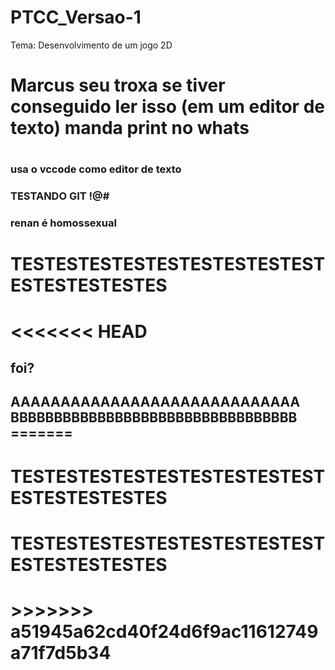 # PTCC_Versao-1

Tema: Desenvolvimento de um jogo 2D

<h1>Marcus seu troxa se tiver conseguido ler isso (em um editor de texto) manda print no whats<h1>
<h3>usa o vccode como editor de texto<h3>
TESTANDO GIT !@#
<h3>renan é homossexual<h3>
<h1>TESTESTESTESTESTESTESTESTESTESTESTESTESTES<h1>
<<<<<<< HEAD
<h2>foi?<h2>
AAAAAAAAAAAAAAAAAAAAAAAAAAAAA
BBBBBBBBBBBBBBBBBBBBBBBBBBBBBBBBB
=======

<h1>TESTESTESTESTESTESTESTESTESTESTESTESTESTES<h1>
<h1>TESTESTESTESTESTESTESTESTESTESTESTESTESTES<h1>
>>>>>>> a51945a62cd40f24d6f9ac11612749a71f7d5b34
